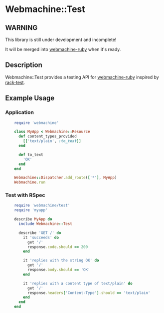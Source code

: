 # Webmachine::Test

## WARNING

This library is still under development and incomplete!

It will be merged into [webmachine-ruby](https://github.com/seancribbs/webmachine-ruby)
when it's ready.

## Description

Webmachine::Test provides a testing API for
[webmachine-ruby](https://github.com/seancribbs/webmachine-ruby) inspired by
[rack-test](https://github.com/brynary/rack-test).

## Example Usage

### Application

```ruby
    require 'webmachine'

    class MyApp < Webmachine::Resource
      def content_types_provided
        [['text/plain', :to_text]]
      end

      def to_text
        'OK'
      end
    end

    Webmachine::Dispatcher.add_route(['*'], MyApp)
    Webmachine.run
```

### Test with RSpec

```ruby
    require 'webmachine/test'
    require 'myapp'

    describe MyApp do
      include Webmachine::Test

      describe 'GET /' do
        it 'succeeds' do
          get '/'
          response.code.should == 200
        end

        it 'replies with the string OK' do
          get '/'
          response.body.should == 'OK'
        end

        it 'replies with a content type of text/plain' do
          get '/'
          response.headers['Content-Type'].should == 'text/plain'
        end
      end
    end
```
